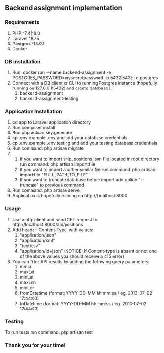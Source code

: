 ## Backend assignment implementation

### Requirements
1. PHP ^7.4|^8.0
2. Laravel ^8.75
3. Postgres ^14.0.1
4. Docker 

### DB installation 
1. Run: docker run --name backend-assignment -e POSTGRES_PASSWORD=mysecretpassword -p 5432:5432  -d postgres
2. Connect with a DB client or CLI to running Postgres instance (hopefully running on 127.0.0.1:5432) and create databases:
    1. backend-assignment
   2. backend-assignment-testing


### Application Installation
1. cd app to Laravel application directory
2. Run composer install
3. Run php artisan key:generate
4. cp .env.example .env and add your database credentials
5. cp .env.example .env.testing and add your testing database credentials
6. Run command: php artisan migrate
7. 
   1. If you want to import ship_positions.json file located in root directory run command: php artisan import:file
   2. If you want to import another similar file run command: php artisan import:file "FULL_PATH_TO_FILE"
   3. If you want to truncate database before import add option "--truncate" to previous command
8. Run command: php artisan serve
9. Application is hopefully running on http://localhost:8000 


### Usage
1. Use a http client and send GET request to http://localhost:8000/api/positions
2. Add header 'Content-Type' with values:
   1. "application/json"
   2. "application/xml"
   3. "text/csv"
   4. "application/ld+json"
      (NOTICE: If Content-type is absent or not one of the above values you should receive a 415 error)
3. You can filter API results by adding the following query parameters:
   1. mmsi
   2. maxLat
   3. minLat
   4. maxLon
   5. minLon
   6. fromDatetime (format: YYYY-DD-MM hh:mm:ss / eg. 2013-07-02 17:44:00)
   7. toDatetime (format: YYYY-DD-MM hh:mm:ss / eg. 2013-07-02 17:44:00)

### Testing
To run tests run command: php artisan test

### Thank you for your time!
